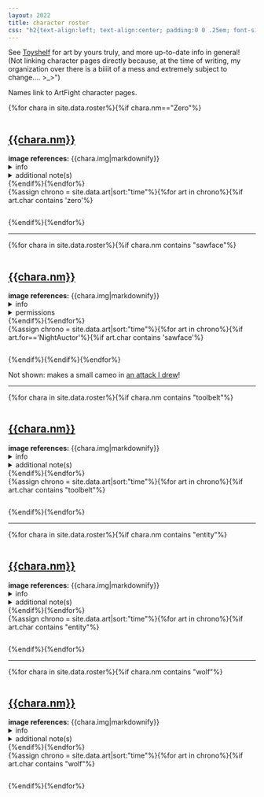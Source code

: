 ```yaml
---
layout: 2022
title: character roster
css: "h2{text-align:left; text-align:center; padding:0 0 .25em; font-size:2em;} blockquote p:last-of-type{margin-bottom:0;} .fancybox__caption a{color:#fff !important;} .refs{max-width:35rem; margin:0 auto; padding-left:1em;} .refs ul,.refs li{display:inline; padding-left:.25em;} .refs li::before{content: '•'; padding-right:.5em;} .refs li:first-of-type::before{content:none;} .refs ul{padding-left:0;} .float{margin:2em auto 0; text-align:center;} .float img{border-radius:5px; border:1px solid #c2c2c2;} hr{margin-top:2em;} #note{text-align:center;} @media only screen and (min-width:1000px){.float img{float:left; width: 150px; margin:.5em 20px 0 -170px;} h2{text-align:left; padding-left:1rem;} #toolbelt .float img,#entity .float img{margin-top:-5px;}} @media (prefers-color-scheme:dark){.float img{border-color:#545454;}}"
---
```

See [Toyshelf](https://a-flyleaf.github.io/toyshelf) for art by yours truly, and more up-to-date info in general! (Not linking character pages directly because, at the time of writing, my organization over there is a biiiit of a mess and extremely subject to change.... <span style="display:inline-block;">>_>\"</span>)

Names link to ArtFight character pages.

<article id="zero">{%for chara in site.data.roster%}{%if chara.nm=="Zero"%}<p class="float"><img src="{%include url.html%}/assets/img/roster/{{chara.prev}}.png" alt=""></p>
	<h2><a href="https://artfight.net/character/{{chara.af}}">{{chara.nm}}</a></h2>
	<div class="refs"><b>image references:</b> {{chara.img|markdownify}}</div>
	<details><summary>info</summary><blockquote>{{chara.desc|markdownify}}</blockquote></details>
	<details><summary>additional note(s)</summary><blockquote>{{chara.perm|markdownify}}</blockquote></details>{%endif%}{%endfor%}
<div class="gallery four">{%assign chrono = site.data.art|sort:"time"%}{%for art in chrono%}{%if art.char contains 'zero'%}<figure><a href="{%include url.html%}/assets/img/def/{{art.time|date:'%Y'}}/{{art.img}}.{%if art.file%}{{art.file}}{%else%}png{%endif%}" class="y{{art.time|date:'%Y'}} def{%if art.ff%} ff{%endif%}" data-fancybox="zero" data-caption="<p class='tofrom'><a href='https://artfight.net/attack/{{art.link}}' target='_blank'>from</a> <a href='{%include url.html%}/artists#{{art.artist}}' target='_blank'><b>{{art.artist}}</b></a></p>{%if art.cptn%}<p class='cptn'>{{art.cptn}}</p>{%endif%}"><img src="{%include url.html%}/assets/img/def/{{art.time|date:'%Y'}}/{{art.img}}x.{%if art.tn%}{{art.tn}}{%else%}png{%endif%}" alt=""/></a></figure>{%endif%}{%endfor%}</div></article>

----

<article id="sawface">{%for chara in site.data.roster%}{%if chara.nm contains "sawface"%}<p class="float"><img src="{%include url.html%}/assets/img/roster/{{chara.prev}}.png" alt=""></p>
	<h2><a href="https://artfight.net/character/{{chara.af}}">{{chara.nm}}</a></h2>
	<div class="refs"><b>image references:</b> {{chara.img|markdownify}}</div>
	<details><summary>info</summary><blockquote>{{chara.desc|markdownify}}</blockquote></details>
	<details><summary>permissions</summary><blockquote>{{chara.perm|markdownify}}</blockquote></details>{%endif%}{%endfor%}
<div class="gallery four">{%assign chrono = site.data.art|sort:"time"%}{%for art in chrono%}{%if art.for=='NightAuctor'%}<!--prevents the Vaukran cameo from causing problems-->{%if art.char contains 'sawface'%}<figure><a href="{%include url.html%}/assets/img/def/{{art.time|date:'%Y'}}/{{art.img}}.{%if art.file%}{{art.file}}{%else%}png{%endif%}" class="y{{art.time|date:'%Y'}} def{%if art.ff%} ff{%endif%}" data-fancybox="sawface" data-caption="<p class='tofrom'><a href='https://artfight.net/attack/{{art.link}}' target='_blank'>from</a> <a href='{%include url.html%}/artists#{{art.artist}}' target='_blank'><b>{{art.artist}}</b></a></p>{%if art.cptn%}<p class='cptn'>{{art.cptn}}</p>{%endif%}"><img src="{%include url.html%}/assets/img/def/{{art.time|date:'%Y'}}/{{art.img}}x.{%if art.tn%}{{art.tn}}{%else%}png{%endif%}" alt=""/></a></figure>{%endif%}{%endif%}{%endfor%}</div>
<p id="note">Not shown: makes a small cameo in <a href="{%include url.html%}/for-you#art-29">an attack I drew</a>!</p></article>

----

<article id="toolbelt">{%for chara in site.data.roster%}{%if chara.nm contains "toolbelt"%}<p class="float"><img src="{%include url.html%}/assets/img/roster/{{chara.prev}}.png" alt=""></p>
	<h2><a href="https://artfight.net/character/{{chara.af}}">{{chara.nm}}</a></h2>
	<div class="refs"><b>image references:</b> {{chara.img|markdownify}}</div>
	<details><summary>info</summary><blockquote>{{chara.desc|markdownify}}</blockquote></details>
	<details><summary>additional note(s)</summary><blockquote>{{chara.perm|markdownify}}</blockquote></details>{%endif%}{%endfor%}
<div class="gallery four">{%assign chrono = site.data.art|sort:"time"%}{%for art in chrono%}{%if art.char contains "toolbelt"%}<figure><a href="{%include url.html%}/assets/img/def/{{art.time|date:'%Y'}}/{{art.img}}.{%if art.file%}{{art.file}}{%else%}png{%endif%}" class="y{{art.time|date:'%Y'}} def{%if art.ff%} ff{%endif%}" data-fancybox="toolbelt" data-caption="<p class='tofrom'><a href='https://artfight.net/attack/{{art.link}}' target='_blank'>from</a> <a href='{%include url.html%}/artists#{{art.artist}}' target='_blank'><b>{{art.artist}}</b></a></p>{%if art.cptn%}<p class='cptn'>{{art.cptn}}</p>{%endif%}"><img src="{%include url.html%}/assets/img/def/{{art.time|date:'%Y'}}/{{art.img}}x.{%if art.tn%}{{art.tn}}{%else%}png{%endif%}" alt=""/></a></figure>{%endif%}{%endfor%}</div></article>

----

<article id="entity">{%for chara in site.data.roster%}{%if chara.nm contains "entity"%}<p class="float"><img src="{%include url.html%}/assets/img/roster/{{chara.prev}}.png" alt=""></p>
	<h2><a href="https://artfight.net/character/{{chara.af}}">{{chara.nm}}</a></h2>
	<div class="refs"><b>image references:</b> {{chara.img|markdownify}}</div>
	<details><summary>info</summary><blockquote>{{chara.desc|markdownify}}</blockquote></details>
	<details><summary>additional note(s)</summary><blockquote>{{chara.perm|markdownify}}</blockquote></details>{%endif%}{%endfor%}
<div class="gallery four">{%assign chrono = site.data.art|sort:"time"%}{%for art in chrono%}{%if art.char contains "entity"%}<figure><a href="{%include url.html%}/assets/img/def/{{art.time|date:'%Y'}}/{{art.img}}.{%if art.file%}{{art.file}}{%else%}png{%endif%}" class="y{{art.time|date:'%Y'}} def{%if art.ff%} ff{%endif%}" data-fancybox="entity" data-caption="<p class='tofrom'><a href='https://artfight.net/attack/{{art.link}}' target='_blank'>from</a> <a href='{%include url.html%}/artists#{{art.artist}}' target='_blank'><b>{{art.artist}}</b></a></p>{%if art.cptn%}<p class='cptn'>{{art.cptn}}</p>{%endif%}"><img src="{%include url.html%}/assets/img/def/{{art.time|date:'%Y'}}/{{art.img}}x.{%if art.tn%}{{art.tn}}{%else%}png{%endif%}" alt=""/></a></figure>{%endif%}{%endfor%}</div></article>

----

<article id="wolfskull">{%for chara in site.data.roster%}{%if chara.nm contains "wolf"%}<p class="float"><img src="{%include url.html%}/assets/img/roster/{{chara.prev}}.png" alt=""></p>
	<h2><a href="https://artfight.net/character/{{chara.af}}">{{chara.nm}}</a></h2>
	<div class="refs"><b>image references:</b> {{chara.img|markdownify}}</div>
	<details><summary>info</summary><blockquote>{{chara.desc|markdownify}}</blockquote></details>
	<details><summary>additional note(s)</summary><blockquote>{{chara.perm|markdownify}}</blockquote></details>{%endif%}{%endfor%}
<div class="gallery four">{%assign chrono = site.data.art|sort:"time"%}{%for art in chrono%}{%if art.char contains "wolf"%}<figure><a href="{%include url.html%}/assets/img/def/{{art.time|date:'%Y'}}/{{art.img}}.{%if art.file%}{{art.file}}{%else%}png{%endif%}" class="y{{art.time|date:'%Y'}} def{%if art.ff%} ff{%endif%}" data-fancybox="wolfskull" data-caption="<p><a href='https://artfight.net/attack/{{art.link}}' target='_blank'>from</a> <a href='{%include url.html%}/artists#{{art.artist}}' target='_blank'><b>{{art.artist}}</b></a></p>{%if art.cptn%}<p class='cptn'>{{art.cptn}}</p>{%endif%}"><img src="{%include url.html%}/assets/img/def/{{art.time|date:'%Y'}}/{{art.img}}x.{%if art.tn%}{{art.tn}}{%else%}png{%endif%}" alt=""/></a></figure>{%endif%}{%endfor%}</div></article>